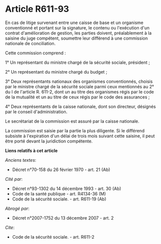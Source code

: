 # Article R611-93

En cas de litige survenant entre une caisse de base et un organisme conventionné et portant sur la signature, le contenu ou
l'exécution d'un contrat d'amélioration de gestion, les parties doivent, préalablement à la saisine du juge compétent,
soumettre leur différend à une commission nationale de conciliation.

Cette commission comprend :

1° Un représentant du ministre chargé de la sécurité sociale, président ;

2° Un représentant du ministre chargé du budget ;

3° Deux représentants nationaux des organismes conventionnés, choisis par le ministre chargé de la sécurité sociale parmi
ceux mentionnés au 2° du I de l'article R. 611-2, dont un au titre des organismes régis par le code de la mutualité et un au
titre de ceux régis par le code des assurances ;

4° Deux représentants de la caisse nationale, dont son directeur, désignés par le conseil d'administration.

Le secrétariat de la commission est assuré par la caisse nationale.

La commission est saisie par la partie la plus diligente. Si le différend subsiste à l'expiration d'un délai de trois mois
suivant cette saisine, il peut être porté devant la juridiction compétente.

**Liens relatifs à cet article**

_Anciens textes_:

  - Décret n°70-158 du 26 février 1970 - art. 21 (Ab)

_Cité par_:

  - Décret n°93-1302 du 14 décembre 1993 - art. 30 (Ab)
  - Code de la santé publique - art. R4134-36 (M)
  - Code de la sécurité sociale. - art. R611-19 (Ab)

_Abrogé par_:

  - Décret n°2007-1752 du 13 décembre 2007 - art. 2

_Cite_:

  - Code de la sécurité sociale. - art. R611-2
